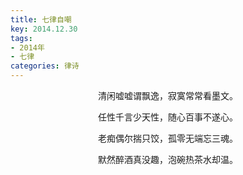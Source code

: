 ```yaml
---
title: 七律自嘲
key: 2014.12.30
tags: 
- 2014年 
- 七律
categories: 律诗
---
```


<p align="center">清闲嘘嘘谓飘逸，寂寞常常看墨文。
</p>
<p align="center">任性千言少天性，随心百事不遂心。
</p>
<p align="center">老痴偶尔揣只饺，孤零无端忘三魂。
</p>
<p align="center">默然醉酒真没趣，泡碗热茶水却温。
</p>

